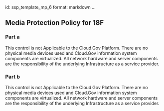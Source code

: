 id: ssp_template_mp_6
format: markdown
...
## Media Protection Policy for 18F

### Part a

This control is not Applicable to the Cloud.Gov Platform. There are no physical media devices used and Cloud.Gov information system components are virtualized. All network hardware and server components are the responsibility of the underlying Infrastructure as a service provider.

### Part b

This control is not Applicable to the Cloud.Gov Platform. There are no physical media devices used and Cloud.Gov information system components are virtualized. All network hardware and server components are the responsibility of the underlying Infrastructure as a service provider.
